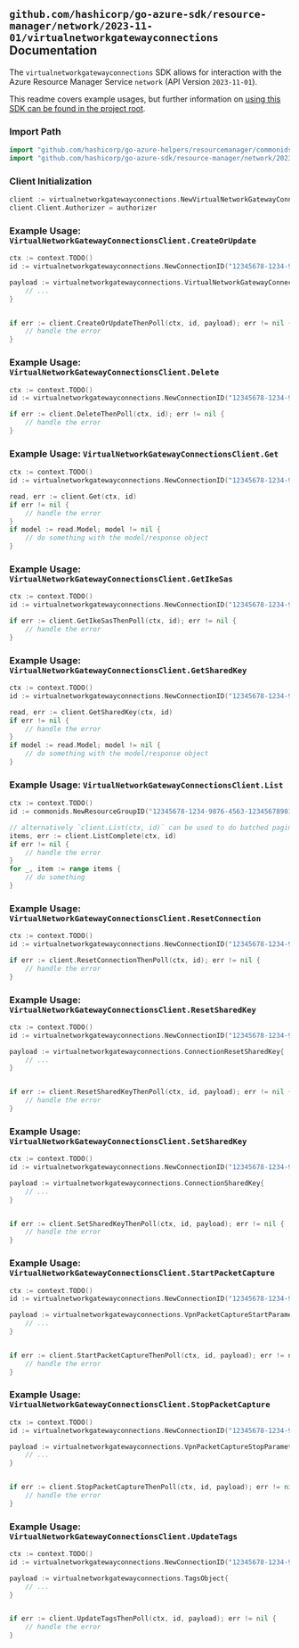 
## `github.com/hashicorp/go-azure-sdk/resource-manager/network/2023-11-01/virtualnetworkgatewayconnections` Documentation

The `virtualnetworkgatewayconnections` SDK allows for interaction with the Azure Resource Manager Service `network` (API Version `2023-11-01`).

This readme covers example usages, but further information on [using this SDK can be found in the project root](https://github.com/hashicorp/go-azure-sdk/tree/main/docs).

### Import Path

```go
import "github.com/hashicorp/go-azure-helpers/resourcemanager/commonids"
import "github.com/hashicorp/go-azure-sdk/resource-manager/network/2023-11-01/virtualnetworkgatewayconnections"
```


### Client Initialization

```go
client := virtualnetworkgatewayconnections.NewVirtualNetworkGatewayConnectionsClientWithBaseURI("https://management.azure.com")
client.Client.Authorizer = authorizer
```


### Example Usage: `VirtualNetworkGatewayConnectionsClient.CreateOrUpdate`

```go
ctx := context.TODO()
id := virtualnetworkgatewayconnections.NewConnectionID("12345678-1234-9876-4563-123456789012", "example-resource-group", "connectionValue")

payload := virtualnetworkgatewayconnections.VirtualNetworkGatewayConnection{
	// ...
}


if err := client.CreateOrUpdateThenPoll(ctx, id, payload); err != nil {
	// handle the error
}
```


### Example Usage: `VirtualNetworkGatewayConnectionsClient.Delete`

```go
ctx := context.TODO()
id := virtualnetworkgatewayconnections.NewConnectionID("12345678-1234-9876-4563-123456789012", "example-resource-group", "connectionValue")

if err := client.DeleteThenPoll(ctx, id); err != nil {
	// handle the error
}
```


### Example Usage: `VirtualNetworkGatewayConnectionsClient.Get`

```go
ctx := context.TODO()
id := virtualnetworkgatewayconnections.NewConnectionID("12345678-1234-9876-4563-123456789012", "example-resource-group", "connectionValue")

read, err := client.Get(ctx, id)
if err != nil {
	// handle the error
}
if model := read.Model; model != nil {
	// do something with the model/response object
}
```


### Example Usage: `VirtualNetworkGatewayConnectionsClient.GetIkeSas`

```go
ctx := context.TODO()
id := virtualnetworkgatewayconnections.NewConnectionID("12345678-1234-9876-4563-123456789012", "example-resource-group", "connectionValue")

if err := client.GetIkeSasThenPoll(ctx, id); err != nil {
	// handle the error
}
```


### Example Usage: `VirtualNetworkGatewayConnectionsClient.GetSharedKey`

```go
ctx := context.TODO()
id := virtualnetworkgatewayconnections.NewConnectionID("12345678-1234-9876-4563-123456789012", "example-resource-group", "connectionValue")

read, err := client.GetSharedKey(ctx, id)
if err != nil {
	// handle the error
}
if model := read.Model; model != nil {
	// do something with the model/response object
}
```


### Example Usage: `VirtualNetworkGatewayConnectionsClient.List`

```go
ctx := context.TODO()
id := commonids.NewResourceGroupID("12345678-1234-9876-4563-123456789012", "example-resource-group")

// alternatively `client.List(ctx, id)` can be used to do batched pagination
items, err := client.ListComplete(ctx, id)
if err != nil {
	// handle the error
}
for _, item := range items {
	// do something
}
```


### Example Usage: `VirtualNetworkGatewayConnectionsClient.ResetConnection`

```go
ctx := context.TODO()
id := virtualnetworkgatewayconnections.NewConnectionID("12345678-1234-9876-4563-123456789012", "example-resource-group", "connectionValue")

if err := client.ResetConnectionThenPoll(ctx, id); err != nil {
	// handle the error
}
```


### Example Usage: `VirtualNetworkGatewayConnectionsClient.ResetSharedKey`

```go
ctx := context.TODO()
id := virtualnetworkgatewayconnections.NewConnectionID("12345678-1234-9876-4563-123456789012", "example-resource-group", "connectionValue")

payload := virtualnetworkgatewayconnections.ConnectionResetSharedKey{
	// ...
}


if err := client.ResetSharedKeyThenPoll(ctx, id, payload); err != nil {
	// handle the error
}
```


### Example Usage: `VirtualNetworkGatewayConnectionsClient.SetSharedKey`

```go
ctx := context.TODO()
id := virtualnetworkgatewayconnections.NewConnectionID("12345678-1234-9876-4563-123456789012", "example-resource-group", "connectionValue")

payload := virtualnetworkgatewayconnections.ConnectionSharedKey{
	// ...
}


if err := client.SetSharedKeyThenPoll(ctx, id, payload); err != nil {
	// handle the error
}
```


### Example Usage: `VirtualNetworkGatewayConnectionsClient.StartPacketCapture`

```go
ctx := context.TODO()
id := virtualnetworkgatewayconnections.NewConnectionID("12345678-1234-9876-4563-123456789012", "example-resource-group", "connectionValue")

payload := virtualnetworkgatewayconnections.VpnPacketCaptureStartParameters{
	// ...
}


if err := client.StartPacketCaptureThenPoll(ctx, id, payload); err != nil {
	// handle the error
}
```


### Example Usage: `VirtualNetworkGatewayConnectionsClient.StopPacketCapture`

```go
ctx := context.TODO()
id := virtualnetworkgatewayconnections.NewConnectionID("12345678-1234-9876-4563-123456789012", "example-resource-group", "connectionValue")

payload := virtualnetworkgatewayconnections.VpnPacketCaptureStopParameters{
	// ...
}


if err := client.StopPacketCaptureThenPoll(ctx, id, payload); err != nil {
	// handle the error
}
```


### Example Usage: `VirtualNetworkGatewayConnectionsClient.UpdateTags`

```go
ctx := context.TODO()
id := virtualnetworkgatewayconnections.NewConnectionID("12345678-1234-9876-4563-123456789012", "example-resource-group", "connectionValue")

payload := virtualnetworkgatewayconnections.TagsObject{
	// ...
}


if err := client.UpdateTagsThenPoll(ctx, id, payload); err != nil {
	// handle the error
}
```
